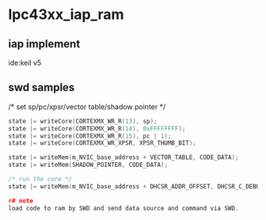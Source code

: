 # lpc43xx_iap_ram
## iap implement 
ide:keil v5
## swd samples

  /* set sp/pc/xpsr/vector table/shadow pointer */
   ```C
  state |= writeCore(CORTEXMX_WR_R(13), sp);
  state |= writeCore(CORTEXMX_WR_R(14), 0xFFFFFFFF);
  state |= writeCore(CORTEXMX_WR_R(15), pc | 1);
  state |= writeCore(CORTEXMX_WR_XPSR, XPSR_THUMB_BIT);

  state |= writeMem(m_NVIC_base_address + VECTOR_TABLE, CODE_DATA);
  state |= writeMem(SHADOW_POINTER, CODE_DATA);

  /* run the core */
  state |= writeMem(m_NVIC_base_address + DHCSR_ADDR_OFFSET, DHCSR_C_DEBUGEN);
  
## note
load code to ram by SWD and send data source and command via SWD.

